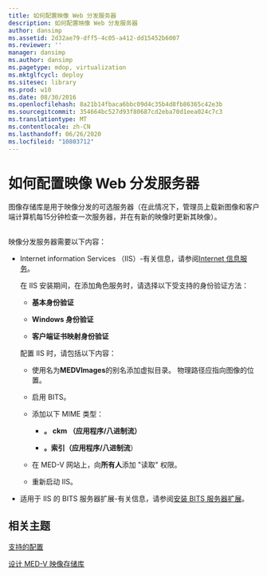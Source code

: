 ```yaml
---
title: 如何配置映像 Web 分发服务器
description: 如何配置映像 Web 分发服务器
author: dansimp
ms.assetid: 2d32ae79-dff5-4c05-a412-dd15452b6007
ms.reviewer: ''
manager: dansimp
ms.author: dansimp
ms.pagetype: mdop, virtualization
ms.mktglfcycl: deploy
ms.sitesec: library
ms.prod: w10
ms.date: 08/30/2016
ms.openlocfilehash: 8a21b14fbaca6bbc09d4c35b4d8fb86365c42e3b
ms.sourcegitcommit: 354664bc527d93f80687cd2eba70d1eea024c7c3
ms.translationtype: MT
ms.contentlocale: zh-CN
ms.lasthandoff: 06/26/2020
ms.locfileid: "10803712"
---
```

# 如何配置映像 Web 分发服务器


图像存储库是用于映像分发的可选服务器（在此情况下，管理员上载新图像和客户端计算机每15分钟检查一次服务器，并在有新的映像时更新其映像）。

## <a href="" id="bkmk-configuringanimagereporitoryusingiis"></a>


映像分发服务器需要以下内容：

-   Internet information Services （IIS）-有关信息，请参阅[Internet 信息服务](https://go.microsoft.com/fwlink/?LinkId=142995)。

    在 IIS 安装期间，在添加角色服务时，请选择以下受支持的身份验证方法：

    -   **基本身份验证**

    -   **Windows 身份验证**

    -   **客户端证书映射身份验证**

    配置 IIS 时，请包括以下内容：

    -   使用名为**MEDVImages**的别名添加虚拟目录。 物理路径应指向图像的位置。

    -   启用 BITS。

    -   添加以下 MIME 类型：

        -   **。 ckm （应用程序/八进制流）**

        -   **。索引（应用程序/八进制流**）

    -   在 MED-V 网站上，向**所有人**添加 "读取" 权限。

    -   重新启动 IIS。

-   适用于 IIS 的 BITS 服务器扩展-有关信息，请参阅[安装 BITS 服务器扩展](https://go.microsoft.com/fwlink/?LinkId=142996)。

## 相关主题


[支持的配置](supported-configurationsmedv-orientation.md)

[设计 MED-V 映像存储库](design-the-med-v-image-repositories.md)

 

 





